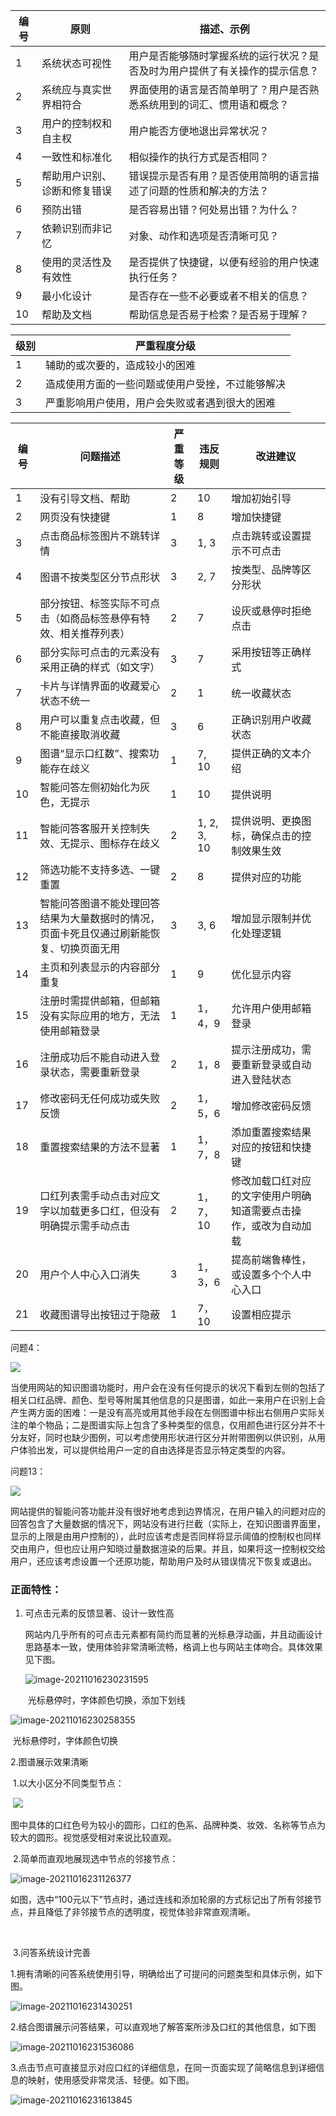 | 编号 | 原则                         | 描述、示例                                                   |
| ---- | ---------------------------- | ------------------------------------------------------------ |
| 1    | 系统状态可视性               | 用户是否能够随时掌握系统的运行状况？是否及时为用户提供了有关操作的提示信息？ |
| 2    | 系统应与真实世界相符合       | 界面使用的语言是否简单明了？用户是否熟悉系统用到的词汇、惯用语和概念？ |
| 3    | 用户的控制权和自主权         | 用户能否方便地退出异常状况？                                 |
| 4    | 一致性和标准化               | 相似操作的执行方式是否相同？                                 |
| 5    | 帮助用户识别、诊断和修复错误 | 错误提示是否有用？是否使用简明的语言描述了问题的性质和解决的方法？ |
| 6    | 预防出错                     | 是否容易出错？何处易出错？为什么？                           |
| 7    | 依赖识别而非记忆             | 对象、动作和选项是否清晰可见？                               |
| 8    | 使用的灵活性及有效性         | 是否提供了快捷键，以便有经验的用户快速执行任务？             |
| 9    | 最小化设计                   | 是否存在一些不必要或者不相关的信息？                         |
| 10   | 帮助及文档                   | 帮助信息是否易于检索？是否易于理解？                         |

| 级别 | 严重程度分级                                     |
| ---- | ------------------------------------------------ |
| 1    | 辅助的或次要的，造成较小的困难                   |
| 2    | 造成使用方面的一些问题或使用户受挫，不过能够解决 |
| 3    | 严重影响用户使用，用户会失败或者遇到很大的困难   |

| 编号 | 问题描述                                                     | 严重等级 | 违反规则    | 改进建议                                                     |
| ---- | ------------------------------------------------------------ | -------- | ----------- | ------------------------------------------------------------ |
| 1    | 没有引导文档、帮助                                           | 2        | 10          | 增加初始引导                                                 |
| 2    | 网页没有快捷键                                               | 1        | 8           | 增加快捷键                                                   |
| 3    | 点击商品标签图片不跳转详情                                   | 3        | 1, 3        | 点击跳转或设置提示不可点击                                   |
| 4    | 图谱不按类型区分节点形状                                     | 3        | 2, 7        | 按类型、品牌等区分形状                                       |
| 5    | 部分按钮、标签实际不可点击（如商品标签悬停有特效、相关推荐列表） | 2        | 7           | 设灰或悬停时拒绝点击                                         |
| 6    | 部分实际可点击的元素没有采用正确的样式（如文字）             | 3        | 7           | 采用按钮等正确样式                                           |
| 7    | 卡片与详情界面的收藏爱心状态不统一                           | 2        | 1           | 统一收藏状态                                                 |
| 8    | 用户可以重复点击收藏，但不能直接取消收藏                     | 3        | 6           | 正确识别用户收藏状态                                         |
| 9    | 图谱“显示口红数”、搜索功能存在歧义                           | 1        | 7, 10       | 提供正确的文本介绍                                           |
| 10   | 智能问答左侧初始化为灰色，无提示                             | 1        | 10          | 提供说明                                                     |
| 11   | 智能问答客服开关控制失效、无提示、图标存在歧义               | 2        | 1, 2, 3, 10 | 提供说明、更换图标，确保点击的控制效果生效                   |
| 12   | 筛选功能不支持多选、一键重置                                 | 2        | 8           | 提供对应的功能                                               |
| 13   | 智能问答图谱不能处理回答结果为大量数据时的情况，页面卡死且仅通过刷新能恢复、切换页面无用 | 3        | 3, 6        | 增加显示限制并优化处理逻辑                                   |
| 14   | 主页和列表显示的内容部分重复                                 | 1        | 9           | 优化显示内容                                                 |
| 15   | 注册时需提供邮箱，但邮箱没有实际应用的地方，无法使用邮箱登录 | 1        | 1，4，9     | 允许用户使用邮箱登录                                         |
| 16   | 注册成功后不能自动进入登录状态，需要重新登录                 | 2        | 1，8        | 提示注册成功，需要重新登录或自动进入登陆状态                 |
| 17   | 修改密码无任何成功或失败反馈                                 | 2        | 1，5，6     | 增加修改密码反馈                                             |
| 18   | 重置搜索结果的方法不显著                                     | 1        | 1，7，8     | 添加重置搜索结果对应的按钮和快捷键                           |
| 19   | 口红列表需手动点击对应文字以加载更多口红，但没有明确提示需手动点击 | 2        | 1，7，10    | 修改加载口红对应的文字使用户明确知道需要点击操作，或改为自动加载 |
| 20   | 用户个人中心入口消失                                         | 3        | 1，3，6     | 提高前端鲁棒性，或设置多个个人中心入口                       |
| 21   | 收藏图谱导出按钮过于隐蔽                                     | 1        | 7，10       | 设置相应提示                                                 |

问题4：

![](pics\问题4.jpg)

当使用网站的知识图谱功能时，用户会在没有任何提示的状况下看到左侧的包括了相关口红品牌、颜色、型号等附属其他信息的只是图谱，如此一来用户在识别上会产生两方面的困难：一是没有高亮或用其他手段在左侧图谱中标出右侧用户实际关注的单个物品；二是图谱实际上包含了多种类型的信息，仅用颜色进行区分并不十分友好，同时也缺少图例，可以考虑使用形状进行区分并附带图例以供识别，从用户体验出发，可以提供给用户一定的自由选择是否显示特定类型的内容。

问题13：

![](pics\问题13.jpg)

网站提供的智能问答功能并没有很好地考虑到边界情况，在用户输入的问题对应的回答包含了大量数据的情况下，网站没有进行拦截（实际上，在知识图谱界面里，显示的上限是由用户控制的），此时应该考虑是否同样将显示阈值的控制权也同样交由用户，但也应让用户知晓过量数据渲染的后果。并且，如果将这一控制权交给用户，还应该考虑设置一个还原功能，帮助用户及时从错误情况下恢复或退出。





### 正面特性：



1. 可点击元素的反馈显著、设计一致性高

   网站内几乎所有的可点击元素都有简约而显著的光标悬浮动画，并且动画设计思路基本一致，使用体验非常清晰流畅，格调上也与网站主体吻合。具体效果见下图。

   ![image-20211016230231595](pics\正面特性1.1.png)

   ​																									光标悬停时，字体颜色切换，添加下划线

![image-20211016230258355](C:\Users\12736\Desktop\study\人机交互\HCI\HCI\docs\pics\正面特性1.2.png)

​																													光标悬停时，字体颜色切换

 2.图谱展示效果清晰

​		1.以大小区分不同类型节点：

​			![](pics\正面特性2.1.png)

​			图中具体的口红色号为较小的圆形，口红的色系、品牌种类、妆效、名称等节点为较大的圆形。视觉感受相对来说比较直观。

​		2.简单而直观地展现选中节点的邻接节点：

![image-20211016231126377](pics\正面特性2.2.png)

​		如图，选中“100元以下”节点时，通过连线和添加轮廓的方式标记出了所有邻接节点，并且降低了非邻接节点的透明度，视觉体验非常直观清晰。

​		

​	3.问答系统设计完善

​			1.拥有清晰的问答系统使用引导，明确给出了可提问的问题类型和具体示例，如下图。

![image-20211016231430251](pics\正面特性3.1.png)

​			2.结合图谱展示问答结果，可以直观地了解答案所涉及口红的其他信息，如下图

![image-20211016231536086](pics\正面特性3.2.png)

​			3.点击节点可直接显示对应口红的详细信息，在同一页面实现了简略信息到详细信息的映射，使用感受非常灵活、轻便。如下图。

![image-20211016231613845](pics\正面特性3.3.png)	

